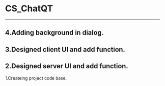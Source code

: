 # CS_ChatQT
-------------------------------------------------------------
4.Adding background in dialog.
-------------------------------------------------------------
3.Designed client UI and add function.
-------------------------------------------------------------
2.Designed server UI and add function.
-------------------------------------------------------------
1.Createing project code base.